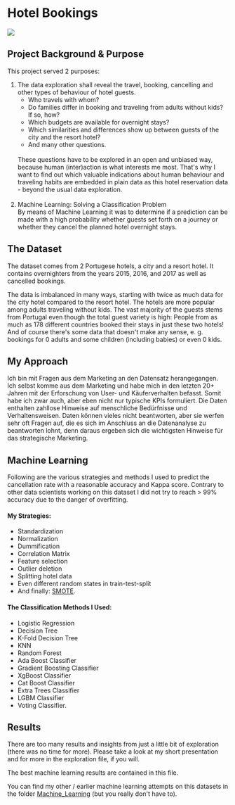 # Hotel Bookings

<img src = "https://www.urlaubstracker.de/wp-content/uploads/2016/10/porto_sonnenuntergang.jpg">

<h2>Project Background & Purpose</h2>
<p>This project served 2 purposes:</p>
<ol>
    <li>The data exploration shall reveal the travel, booking, cancelling and other types of behaviour of hotel guests.
        <ul>
            <li>Who travels with whom? </li>
            <li>Do families differ in booking and traveling from adults without kids? If so, how? </li>
            <li>Which budgets are available for overnight stays? </li>
            <li>Which similarities and differences show up between guests of the city and the resort hotel?</li>
            <li>And many other questions.</li>
        </ul>
        <br>These questions have to be explored in an open and unbiased way, because human (inter)action is what interests me most. That's why I want to find out which valuable indications about human behaviour and traveling habits are embedded in plain data as this hotel reservation data - beyond the usual data exploration.</li>
    <br>
<li>Machine Learning: Solving a Classification Problem<br>
By means of Machine Learning it was to determine if a prediction can be made with a high probability whether guests set forth on a journey or whether they cancel the planned hotel overnight stays.</li>
</ol>


<h2>The Dataset</h2>
<p>The dataset comes from 2 Portugese hotels, a city and a resort hotel. It contains overnighters from the years 2015, 2016, and 2017 as well as cancelled bookings.</p>
<p>The data is imbalanced in many ways, starting with twice as much data for the city hotel compared to the resort hotel. The hotels are more popular among adults traveling without kids. The vast majority of the guests stems from Portugal even though the total guest variety is high: People from as much as 178 different countries booked their stays in just these two hotels! And of course there's some data that doesn't make any sense, e. g. bookings for 0 adults and some children (including babies) or even 0 kids.</p>


<h2>My Approach</h2>
<p>Ich bin mit Fragen aus dem Marketing an den Datensatz herangegangen. Ich selbst komme aus dem Marketing und habe mich in den letzten 20+ Jahren mit der Erforschung von User- und Käuferverhalten befasst. Somit habe ich zwar auch, aber eben nicht nur typische KPIs formuliert. Die Daten enthalten zahllose Hinweise auf menschliche Bedürfnisse und Verhaltensweisen. Daten können vieles nicht beantworten, aber sie werfen sehr oft Fragen auf, die es sich im Anschluss an die Datenanalyse zu beantworten lohnt, denn daraus ergeben sich die wichtigsten Hinweise für das strategische Marketing.</p>


<h2>Machine Learning</h2>
<p>Following are the various strategies and methods I used to predict the cancellation rate with a reasonable accuracy and Kappa score. Contrary to other data scientists working on this dataset I did not try to reach > 99% accuracy due to the danger of overfitting. </p>
<h4>My Strategies:</h4>
    <ul>
        <li>Standardization</li>
        <li>Normalization</li>
        <li>Dummification</li>
        <li>Correlation Matrix</li>
        <li>Feature selection</li>
        <li>Outlier deletion</li>
        <li>Splitting hotel data</li>
        <li>Even different random states in train-test-split</li>
        <li>And finally: <a href = "https://medium.com/@breya.heysoftware/synthetic-minority-over-sampling-technique-smote-from-scratch-e1167f788434">SMOTE</a>.</li>
    </ul>
<h4>The Classification Methods I Used:</h4>
    <ul>
        <li>Logistic Regression</li>
        <li>Decision Tree</li>
        <li>K-Fold Decision Tree</li>
        <li>KNN</li>
        <li>Random Forest</li>
        <li>Ada Boost Classifier</li>
        <li>Gradient Boosting Classifier</li>
        <li>XgBoost Classifier</li>
        <li>Cat Boost Classifier</li>
        <li>Extra Trees Classifier</li>
        <li>LGBM Classifier</li>
        <li>Voting Classifier.</li>
    </ul>


<h2>Results</h2>
<p>There are too many results and insights from just a little bit of exploration (there was no time for more). Please take a look at my short presentation and for more in the exploration file, if you will. </p>
<p>The best machine learning results are contained in this file.</p>
<p>You can find my other / earlier machine learning attempts on this datasets in the folder <a href = "https://github.com/DJ1070/Hotel_Bookings/tree/main/Machine_Learning">Machine_Learning</a> (but you really don't have to).</p>
